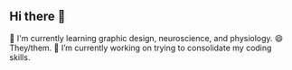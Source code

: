 ## Hi there 👋

<!--
**Varquivian/Varquivian** is a ✨ _special_ ✨ repository because its `README.md` (this file) appears on your GitHub profile.

Here are some ideas to get you started:

- 👯 I’m looking to collaborate on ...
- 🤔 I’m looking for help with ...
- 💬 Ask me about ...
- 📫 How to reach me: ...
-  Pronouns: ...
- ⚡ Fun fact: ...
-->
🌱 I'm currently learning graphic design, neuroscience, and physiology.
😄 They/them.
🔭 I’m currently working on trying to consolidate my coding skills.
